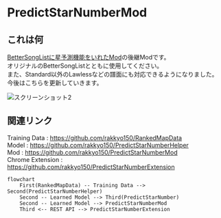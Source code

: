 # PredictStarNumberMod

## これは何
[BetterSongListに星予測機能をいれたMod](https://github.com/rakkyo150/BetterSongList-PredictStarNumber)の後継Modです。<br>
オリジナルのBetterSongListとともに使用してください。<br>
また、Standard以外のLawlessなどの譜面にも対応できるようになりました。<br>
今後はこちらを更新していきます。<br>

![スクリーンショット2](https://user-images.githubusercontent.com/86054813/149370978-b97d82a1-ac4a-4268-93e2-817752d37ee0.png)

## 関連リンク
Training Data : https://github.com/rakkyo150/RankedMapData <br>
Model : https://github.com/rakkyo150/PredictStarNumberHelper <br>
Mod : https://github.com/rakkyo150/PredictStarNumberMod <br>
Chrome Extension : https://github.com/rakkyo150/PredictStarNumberExtension <br>

```mermaid
flowchart
    First(RankedMapData) -- Training Data --> Second(PredictStarNumberHelper)
    Second -- Learned Model --> Third(PredictStarNumber)
    Second -- Learned Model --> PredictStarNumberMod
    Third <-- REST API --> PredictStarNumberExtension
```
